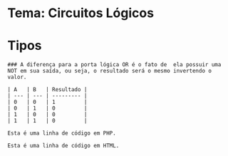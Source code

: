 # Tema: Circuitos Lógicos

# Tipos 

~~~NOR
### A diferença para a porta lógica OR é o fato de  ela possuir uma NOT em sua saída, ou seja, o resultado será o mesmo invertendo o valor.

| A   | B   | Resultado |
| --- | --- | --------- |
| 0   | 0   | 1         |
| 0   | 1   | 0         |
| 1   | 0   | 0         |
| 1   | 1   | 0         |
~~~

~~~NAND
Esta é uma linha de código em PHP.
~~~

~~~XOR
Esta é uma linha de código em HTML.
~~~

~~~~XNOR 
~~~~
